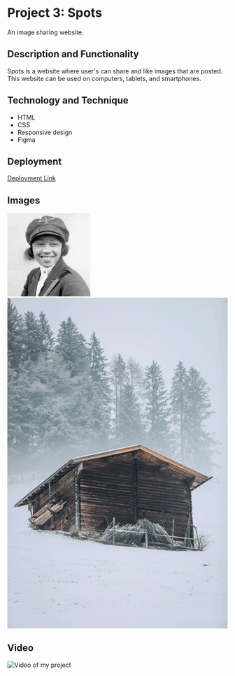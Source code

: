 # Project 3: Spots

An image sharing website.

## Description and Functionality

Spots is a website where user's can share and like images that are posted. This website can be used on computers, tablets, and smartphones.

## Technology and Technique

- HTML
- CSS
- Responsive design
- Figma

## Deployment

[Deployment Link](https://jenny-black.github.io/se_project_spots/)

## Images

![Bessie Coleman profile picture](/images/avatar.jpg)
![Mountain house](/images/6-photo-by-moritz-feldmann-from-pexels.jpg)

## Video

![Video of my project](https://drive.google.com/file/d/1udySsculU778Vi1vQR5yDWTeeF9vj1fm/view?usp=sharing)
